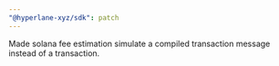 ```yaml
---
"@hyperlane-xyz/sdk": patch
---
```


Made solana fee estimation simulate a compiled transaction message instead of a transaction.
